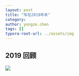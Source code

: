 ```yaml
---
layout: post
title: "写在2019年末"
category: 
author: yongze.chen
tags: []
typora-root-url: ../assets/img
---
```


## 2019 回顾



![ ](/../WechatIMG185.png)